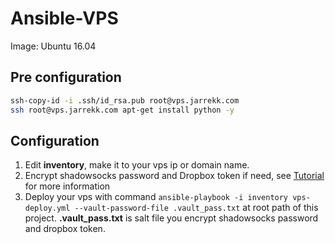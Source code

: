 # Ansible-VPS

Image: Ubuntu 16.04

## Pre configuration

``` bash
ssh-copy-id -i .ssh/id_rsa.pub root@vps.jarrekk.com
ssh root@vps.jarrekk.com apt-get install python -y
```

## Configuration

1. Edit **inventory**, make it to your vps ip or domain name.
2. Encrypt shadowsocks password and Dropbox token if need, see [Tutorial](https://gist.github.com/jarrekk/f4661e666d9f5472878e964b3d200b72) for more information
3. Deploy your vps with command `ansible-playbook -i inventory vps-deploy.yml --vault-password-file .vault_pass.txt` at root path of this project. **.vault_pass.txt** is salt file you encrypt shadowsocks password and dropbox token.
